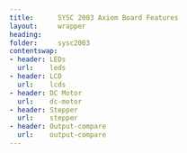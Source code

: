 ```yaml
---
title:      SYSC 2003 Axiom Board Features
layout:     wrapper
heading:
folder:     sysc2003
contentswap:
- header: LEDs
  url:    leds
- header: LCD
  url:    lcds
- header: DC Motor
  url:    dc-motor
- header: Stepper
  url:    stepper
- header: Output-compare
  url:    output-compare
---
```


<nav>

  <!-- {% for item in page.contentswap %}

    <a href="javascript:content_swap('{{ item.url }}', 'axiom-board-code');">
      <div style="display:inline-block; text-align:center; line-height:40px; background:#333; width:24%; height:40px; margin-bottom:3px;">
          <strong>{{ item.header }}</strong>
      </div>
    </a>
  {% endfor %} -->

</nav>

<div id="axiom-board-code" style="display:none">

{% highlight c linenos=table %}

{% include code_snippets/{{ page.folder }}/imports.c %}
{% include code_snippets/{{ page.folder }}/delay.c %}
{% include code_snippets/{{ page.folder }}/rolling_blink.c %}
{% include code_snippets/{{ page.folder }}/flash.c %}
{% include code_snippets/{{ page.folder }}/leds.c %}

{% endhighlight %}

</div>

<div id="leds" style="display:none">

{% highlight c linenos=table %}

{% include code_snippets/{{ page.folder }}/imports.c %}
{% include code_snippets/{{ page.folder }}/delay.c %}
{% include code_snippets/{{ page.folder }}/rolling_blink.c %}
{% include code_snippets/{{ page.folder }}/flash.c %}
{% include code_snippets/{{ page.folder }}/leds.c %}

{% endhighlight %}

</div>

<div id="lcds" style="display:none">

{% highlight c linenos=table %}

{% include code_snippets/{{ page.folder }}/imports.c %}
{% include code_snippets/{{ page.folder }}/delay.c %}
{% include code_snippets/{{ page.folder }}/LCD.c %}

{% endhighlight %}

</div>

<div id="stepper" style="display:none">

{% highlight c linenos=table %}

{% include code_snippets/{{ page.folder }}/imports.c %}
{% include code_snippets/{{ page.folder }}/stepper_motor.c %}

{% endhighlight %}

</div>

<div id="dc-motor" style="display:none">

{% highlight ca65 linenos=table %}

{% include code_snippets/{{ page.folder }}/dcmotor.s %}

{% endhighlight %}

</div>

<div id="output-compare" style="display:none">

{% highlight c linenos=table %}

{% include code_snippets/{{ page.folder }}/imports.c %}
{% include code_snippets/{{ page.folder }}/output_compare.c %}

{% endhighlight %}

</div>
